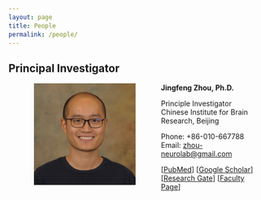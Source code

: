```yaml
---
layout: page
title: People
permalink: /people/
---
```

## Principal Investigator

<img align="left" height="200" hspace="50" src="/assets/jingfeng_head_shot.jpg">

**Jingfeng Zhou, Ph.D.**

Principle Investigator<br>Chinese Institute for Brain Research, Beijing

Phone: +86-010-667788<br>Email: zhou-neurolab@gmail.com

[[PubMed](https://www.ncbi.nlm.nih.gov/myncbi/1-AMNoyoc62Qs/bibliography/public/?sortby=pubDate&sdirection=descending)] [[Google Scholar](https://scholar.google.com/citations?user=ZQD-fmcAAAAJ)] [[Research Gate](https://www.researchgate.net/profile/Jingfeng-Zhou)] [[Faculty Page](https://www.researchgate.net/profile/Jingfeng-Zhou)]

